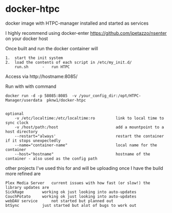 # docker-htpc

docker image with HTPC-manager installed and started as services 


I highly recommend using docker-enter https://github.com/jpetazzo/nsenter on your docker host

Once built and run the docker container will

	1.	start the init system
	2.	load the contents of each script in /etc/my_init.d/ 
		run.sh		- 	run HTPC 
		
Access via http://hostname:8085/

Run with with command
	
	docker run -d -p 58085:8085  -v /your_config_dir:/opt/HTPC-Manager/userdata  pknw1/docker-htpc


	optional
		-v /etc/localtime:/etc/localtime:ro			link to local time to sync clock
		-v /host/path:/host							add a mountpoint to a host directory
		--restart="always'							restart the container if it stops unexpectedly
		--name="container-name"						local name for the container
		--host="hostname"							hostname of the container - also used as the config path


other projects I've used this for and will be uploading once I have the build more refined are

	Plex Media Server	current issues with how fast (or slow!) the library updates are
	SickRage		working ok just looking into auto-updates
	CouchPotato		working ok just looking into auto-updates
	webDAV service		not started but planned out
	btSync			just started but alot of bugs to work out
